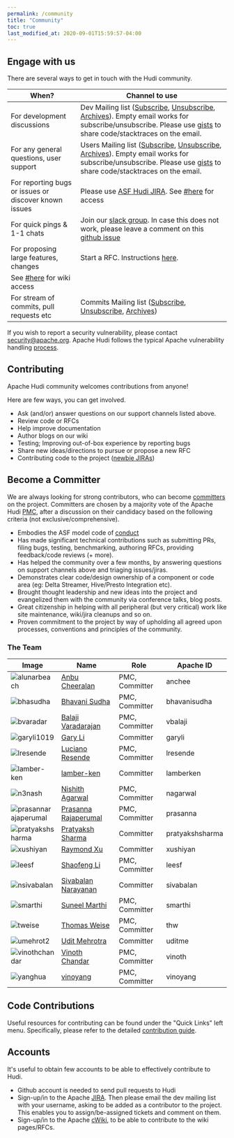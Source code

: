 ```yaml
---
permalink: /community
title: "Community"
toc: true
last_modified_at: 2020-09-01T15:59:57-04:00
---
```


## Engage with us

There are several ways to get in touch with the Hudi community.

| When? | Channel to use |
|-------|--------|
| For development discussions | Dev Mailing list ([Subscribe](mailto:dev-subscribe@hudi.apache.org), [Unsubscribe](mailto:dev-unsubscribe@hudi.apache.org), [Archives](https://lists.apache.org/list.html?dev@hudi.apache.org)). Empty email works for subscribe/unsubscribe. Please use [gists](https://gist.github.com) to share code/stacktraces on the email. |
| For any general questions, user support | Users Mailing list ([Subscribe](mailto:users-subscribe@hudi.apache.org), [Unsubscribe](mailto:users-unsubscribe@hudi.apache.org), [Archives](https://lists.apache.org/list.html?users@hudi.apache.org)). Empty email works for subscribe/unsubscribe. Please use [gists](https://gist.github.com) to share code/stacktraces on the email. |
| For reporting bugs or issues or discover known issues | Please use [ASF Hudi JIRA](https://issues.apache.org/jira/projects/HUDI/summary). See [#here](#accounts) for access |
| For quick pings & 1-1 chats | Join our [slack group](https://join.slack.com/t/apache-hudi/shared_invite/enQtODYyNDAxNzc5MTg2LTE5OTBlYmVhYjM0N2ZhOTJjOWM4YzBmMWU2MjZjMGE4NDc5ZDFiOGQ2N2VkYTVkNzU3ZDQ4OTI1NmFmYWQ0NzE). In case this does not work, please leave a comment on this [github issue](https://github.com/apache/hudi/issues/143) |
| For proposing large features, changes | Start a RFC. Instructions [here](https://cwiki.apache.org/confluence/display/HUDI/RFC+Process).
 See [#here](#accounts) for wiki access |
| For stream of commits, pull requests etc | Commits Mailing list ([Subscribe](mailto:commits-subscribe@hudi.apache.org), [Unsubscribe](mailto:commits-unsubscribe@hudi.apache.org), [Archives](https://lists.apache.org/list.html?commits@hudi.apache.org)) |

If you wish to report a security vulnerability, please contact [security@apache.org](mailto:security@apache.org).
Apache Hudi follows the typical Apache vulnerability handling [process](https://apache.org/security/committers.html#vulnerability-handling).

## Contributing

Apache Hudi community welcomes contributions from anyone!

Here are few ways, you can get involved.

 - Ask (and/or) answer questions on our support channels listed above.
 - Review code or RFCs
 - Help improve documentation
 - Author blogs on our wiki
 - Testing; Improving out-of-box experience by reporting bugs
 - Share new ideas/directions to pursue or propose a new RFC
 - Contributing code to the project ([newbie JIRAs](https://issues.apache.org/jira/issues/?jql=project+%3D+HUDI+AND+component+%3D+newbie))

## Become a Committer

We are always looking for strong contributors, who can become [committers](https://www.apache.org/dev/committers.html) on the project. 
Committers are chosen by a majority vote of the Apache Hudi [PMC](https://www.apache.org/foundation/how-it-works.html#pmc-members), after a discussion on their candidacy based on the following criteria (not exclusive/comprehensive).

 - Embodies the ASF model code of [conduct](https://www.apache.org/foundation/policies/conduct.html)
 - Has made significant technical contributions such as submitting PRs, filing bugs, testing, benchmarking, authoring RFCs, providing feedback/code reviews (+ more).
 - Has helped the community over a few months, by answering questions on support channels above and triaging issues/jiras.
 - Demonstrates clear code/design ownership of a component or code area (eg: Delta Streamer, Hive/Presto Integration etc).
 - Brought thought leadership and new ideas into the project and evangelized them with the community via conference talks, blog posts.
 - Great citizenship in helping with all peripheral (but very critical) work like site maintenance, wiki/jira cleanups and so on.
 - Proven commitment to the project by way of upholding all agreed upon processes, conventions and principles of the community.

### The Team

| Image                                                        | Name                                                         | Role            | Apache ID    |
| ------------------------------------------------------------ | ------------------------------------------------------------ | --------------- | ------------ |
| <img src="https://avatars.githubusercontent.com/alunarbeach" style="max-width: 100px" alt="alunarbeach" align="middle" /> | [Anbu Cheeralan](https://github.com/alunarbeach)             | PMC, Committer | anchee       |
| <img src="https://avatars.githubusercontent.com/bhasudha" style="max-width: 100px" alt="bhasudha" align="middle" /> | [Bhavani Sudha](https://github.com/bhasudha)                 | PMC, Committer | bhavanisudha |
| <img src="https://avatars.githubusercontent.com/bvaradar" style="max-width: 100px" alt="bvaradar" align="middle" /> | [Balaji Varadarajan](https://github.com/bvaradar)            | PMC, Committer | vbalaji      |
| <img src="https://avatars.githubusercontent.com/garyli1019" style="max-width: 100px" alt="garyli1019" align="middle" /> | [Gary Li](https://github.com/garyli1019)                      | Committer       | garyli        |
| <img src="https://avatars.githubusercontent.com/lresende" style="max-width: 100px" alt="lresende" align="middle" /> | [Luciano Resende](https://github.com/lresende)               | PMC, Committer | lresende     |
| <img src="https://avatars.githubusercontent.com/lamber-ken" alt="lamber-ken" style="max-width: 100px;" align="middle" /> | [lamber-ken](https://github.com/lamber-ken)               | Committer | lamberken     |
| <img src="https://avatars.githubusercontent.com/n3nash" style="max-width: 100px" alt="n3nash" align="middle" /> | [Nishith Agarwal](https://github.com/n3nash)                 | PMC, Committer | nagarwal     |
| <img src="https://avatars.githubusercontent.com/prasannarajaperumal" style="max-width: 100px" alt="prasannarajaperumal" align="middle" /> | [Prasanna Rajaperumal](https://github.com/prasannarajaperumal) | PMC, Committer | prasanna     |
| <img src="https://avatars.githubusercontent.com/pratyakshsharma" style="max-width: 100px" alt="pratyakshsharma" align="middle" /> | [Pratyaksh Sharma](https://github.com/pratyakshsharma)                      | Committer       | pratyakshsharma        |
| <img src="https://avatars.githubusercontent.com/xushiyan" style="max-width: 100px" alt="xushiyan" align="middle" /> | [Raymond Xu](https://github.com/xushiyan)                      | Committer       | xushiyan        |
| <img src="https://avatars.githubusercontent.com/leesf" style="max-width: 100px" alt="leesf" align="middle" /> | [Shaofeng Li](https://github.com/leesf)                      | PMC, Committer       | leesf        |
| <img src="https://avatars.githubusercontent.com/nsivabalan" style="max-width: 100px" alt="nsivabalan" align="middle" /> | [Sivabalan Narayanan](https://github.com/nsivabalan)         | Committer | sivabalan      |
| <img src="https://avatars.githubusercontent.com/smarthi" style="max-width: 100px" alt="smarthi" align="middle" /> | [Suneel Marthi](https://github.com/smarthi)                  | PMC, Committer | smarthi      |
| <img src="https://avatars.githubusercontent.com/tweise" style="max-width: 100px" alt="tweise" align="middle" /> | [Thomas Weise](https://github.com/tweise)                    | PMC, Committer | thw          |
| <img src="https://avatars.githubusercontent.com/umehrot2" style="max-width: 100px" alt="umehrot2" align="middle" /> | [Udit Mehrotra](https://github.com/umehrot2)                      | Committer       | uditme        |
| <img src="https://avatars.githubusercontent.com/vinothchandar" style="max-width: 100px" alt="vinothchandar" align="middle" /> | [Vinoth Chandar](https://github.com/vinothchandar)           | PMC, Committer | vinoth       |
| <img src="https://avatars.githubusercontent.com/yanghua" style="max-width: 100px" alt="yanghua" /> | [vinoyang](https://github.com/yanghua)                       | PMC, Committer       | vinoyang     |

## Code Contributions

Useful resources for contributing can be found under the "Quick Links" left menu.
Specifically, please refer to the detailed [contribution guide](contributing.html).

## Accounts

It's useful to obtain few accounts to be able to effectively contribute to Hudi.
 
 - Github account is needed to send pull requests to Hudi
 - Sign-up/in to the Apache [JIRA](https://issues.apache.org/jira). Then please email the dev mailing list with your username, asking to be added as a contributor to the project. This enables you to assign/be-assigned tickets and comment on them. 
 - Sign-up/in to the Apache [cWiki](https://cwiki.apache.org/confluence/signup.action), to be able to contribute to the wiki pages/RFCs. 